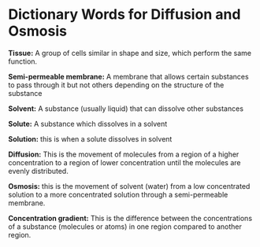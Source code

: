 # Dictionary Words for Diffusion and Osmosis

**Tissue:**  A group of cells similar in shape and size, which perform the same function.

**Semi-permeable membrane:**  A membrane that allows certain substances to pass through it but not others depending on the structure of the substance

**Solvent:**  A substance (usually liquid) that can dissolve other substances

**Solute:**  A substance which dissolves in a solvent

**Solution:**  this is when a solute dissolves in solvent

**Diffusion:**  This is the movement of molecules from a region of a higher concentration to a region of lower concentration until the molecules are evenly distributed.

**Osmosis:**  this is the movement of solvent (water) from a low concentrated solution to a more concentrated solution through a semi-permeable membrane.

**Concentration gradient:**  This is the difference between the concentrations of a substance (molecules or atoms) in one region compared to another region.
